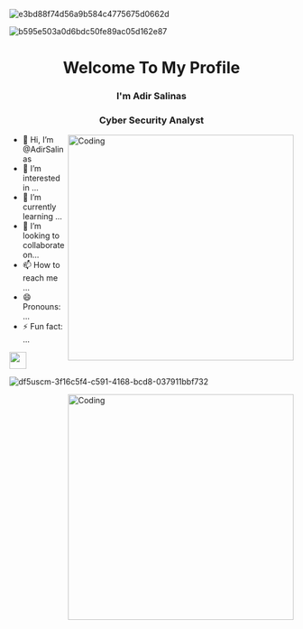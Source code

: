 
![e3bd88f74d56a9b584c4775675d0662d](https://github.com/AdirSalinas/AdirSalinas/assets/162021031/7a4b8e9c-8924-4d73-94df-63a954284f16)


![b595e503a0d6bdc50fe89ac05d162e87](https://github.com/AdirSalinas/AdirSalinas/assets/162021031/e29f1744-83b1-4f13-bf03-f6e7fde3da77)




<h1 align="center">Welcome To My Profile</h1>


### <p align="center">I'm Adir Salinas </p>
### <p align="center">Cyber Security Analyst</p>



<img align="right" alt="Coding" width="400" src="https://i.pinimg.com/564x/e3/bd/88/e3bd88f74d56a9b584c4775675d0662d.jpg">


- 👋 Hi, I’m @AdirSalinas
- 👀 I’m interested in ...
- 🌱 I’m currently learning ...
- 💞️ I’m looking to collaborate on...
- 📫 How to reach me ...
- 😄 Pronouns: ...
- ⚡ Fun fact: ...

<!---
AdirSalinas/AdirSalinas is a ✨ special ✨ repository because its `README.md` (this file) appears on your GitHub profile.
You can click the Preview link to take a look at your changes.
--->


 <img src="https://raw.githubusercontent.com/MartinHeinz/MartinHeinz/master/wave.gif" style="max-width: 30px; height: 30px; display: inline-block;" data-target="animated-image.originalImage">

![df5uscm-3f16c5f4-c591-4168-bcd8-037911bbf732](https://github.com/AdirSalinas/AdirSalinas/assets/162021031/adfd01d3-0cfc-4022-9a07-18c755ef34f6)



<img align="right" alt="Coding" width="400" src="https://camo.githubusercontent.com/7de37139d0b4c1ce40865e799b446c0e963a3dd8fb68d239707237c40604fa3d/68747470733a2f2f63646e2e6472696262626c652e636f6d2f75736572732f3733303730332f73637265656e73686f74732f363538313234332f6176656e746f2e676966">
